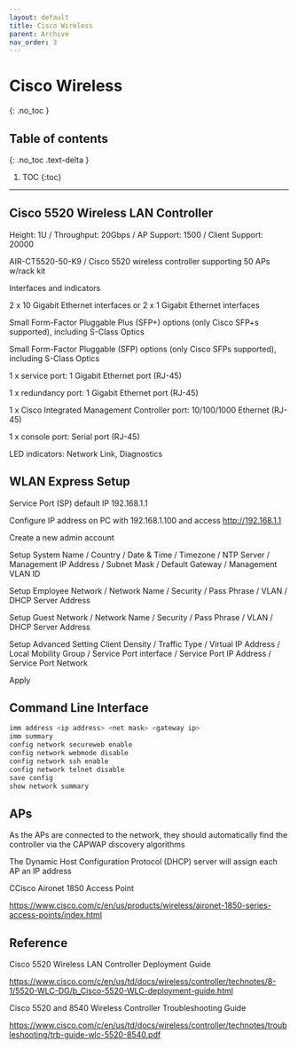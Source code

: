 ```yaml
---
layout: default
title: Cisco Wireless
parent: Archive
nav_order: 3
---
```


# Cisco Wireless
{: .no_toc }

## Table of contents
{: .no_toc .text-delta }

1. TOC
{:toc}

---

## Cisco 5520 Wireless LAN Controller
Height: 1U / Throughput: 20Gbps / AP Support: 1500 / Client Support: 20000

AIR-CT5520-50-K9 / Cisco 5520 wireless controller supporting 50 APs w/rack kit

Interfaces and indicators

2 x 10 Gigabit Ethernet interfaces or 2 x 1 Gigabit Ethernet interfaces

Small Form-Factor Pluggable Plus (SFP+) options (only Cisco SFP+s supported), including S-Class Optics

Small Form-Factor Pluggable (SFP) options (only Cisco SFPs supported), including S-Class Optics

1 x service port: 1 Gigabit Ethernet port (RJ-45)

1 x redundancy port: 1 Gigabit Ethernet port (RJ-45)

1 x Cisco Integrated Management Controller port: 10/100/1000 Ethernet (RJ-45)

1 x console port: Serial port (RJ-45)

LED indicators: Network Link, Diagnostics

## WLAN Express Setup
Service Port (SP) default IP 192.168.1.1

Configure IP address on PC with 192.168.1.100 and access http://192.168.1.1

Create a new admin account

Setup System Name / Country / Date & Time / Timezone / NTP Server / Management IP Address / Subnet Mask / Default Gateway / Management VLAN ID

Setup Employee Network / Network Name / Security / Pass Phrase / VLAN / DHCP Server Address

Setup Guest Network / Network Name / Security / Pass Phrase / VLAN / DHCP Server Address

Setup Advanced Setting Client Density / Traffic Type / Virtual IP Address / Local Mobility Group / Service Port interface / Service Port IP Address / Service Port Network

Apply

## Command Line Interface
 ```js
imm address <ip address> <net mask> <gateway ip>
imm summary
config network secureweb enable
config network webmode disable
config network ssh enable
config network telnet disable
save config
show network summary
```

## APs
As the APs are connected to the network, they should automatically find the controller via the CAPWAP discovery algorithms

The Dynamic Host Configuration Protocol (DHCP) server will assign each AP an IP address

CCisco Aironet 1850 Access Point

https://www.cisco.com/c/en/us/products/wireless/aironet-1850-series-access-points/index.html

## Reference
Cisco 5520 Wireless LAN Controller Deployment Guide

https://www.cisco.com/c/en/us/td/docs/wireless/controller/technotes/8-1/5520-WLC-DG/b_Cisco-5520-WLC-deployment-guide.html

Cisco 5520 and 8540 Wireless Controller Troubleshooting Guide

https://www.cisco.com/c/en/us/td/docs/wireless/controller/technotes/troubleshooting/trb-guide-wlc-5520-8540.pdf